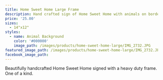 ```yaml
---
title: Home Sweet Home Large Frame
description: Hand crafted sign of Home Sweet Home with animals on border
price: '25.00'
sizes:
  - 14"x12"
styles:
  - name: Animal Background
    color: '#000000'
    image_path: /images/products/home-sweet-home-large/IMG_2732.JPG
featured_image_path: /images/products/home-sweet-home-large/IMG_2732.JPG
facebook_image_path:
---
```


Beautifully handcrafted Home Sweet Home signed with a heavy duty frame. One of a kind.